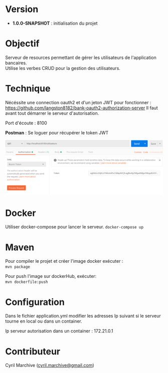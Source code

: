 # Version

- **1.0.0-SNAPSHOT** : initialisation du projet

# Objectif

Serveur de resources permettant de gérer les utilisateurs de l'application bancaires.
\
Utilise les verbes CRUD pour la gestion des utilisateurs.

# Technique

Nécéssite une connection oauth2 et d'un jeton JWT pour fonctionner :
https://github.com/langston8182/bank-oauth2-authorization-server
Il faut avant tout démarrer le serveur d'autorisation.

Port d'écoute : 8100

**Postman** :
Se loguer pour récupérer le token JWT

![postman](images/postman.png)

# Docker

Utiliser docker-compose pour lancer le serveur.
`docker-compose up`

# Maven

Pour compiler le projet et créer l'image docker exécuter :
\
`mvn package`

Pour push l'image sur dockerHub, exécuter:
\
`mvn dockerfile:push`

# Configuration

Dans le fichier application.yml modifier les adresses Ip suivant si le serveur tourne en local ou dans un container.

Ip serveur autorisation dans un container : 172.21.0.1

# Contributeur

Cyril Marchive (cyril.marchive@gmail.com)
